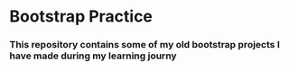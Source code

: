 # Bootstrap Practice

### This repository contains some of my old bootstrap projects I have made during my learning journy
